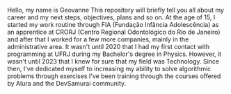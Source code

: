 Hello, my name is Geovanne
This repository will briefly tell you all about my career and my next steps, objectives, plans and so on.
At the age of 15, I started my work routine through FIA (Fundação Infância Adolescência) as an apprentice at CRORJ (Centro Regional Odontológico do Rio de Janeiro) 
and after that I worked for a few more companies, mainly in the administrative area.
It wasn't until 2020 that I had my first contact with programming at UFRJ during my Bachelor's degree in Physics.
However, it wasn't until 2023 that I knew for sure that my field was Technology. 
Since then, I've dedicated myself to increasing my ability to solve algorithmic problems through exercises
I've been training through the courses offered by Alura and the DevSamurai community.


<!---
Geovanne-Rosa/Geovanne-Rosa is a ✨ special ✨ repository because its `README.md` (this file) appears on your GitHub profile.
You can click the Preview link to take a look at your changes.
--->

